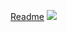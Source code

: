 [Readme](https://github.com/plutosolutions/plutosols-typescript-server/wiki)
![](https://github.com/plutosolutions/plutoSolutions-common/blob/master/images/logo%203d%201280x720/pluto-logo-quartz%201280x720.png)
